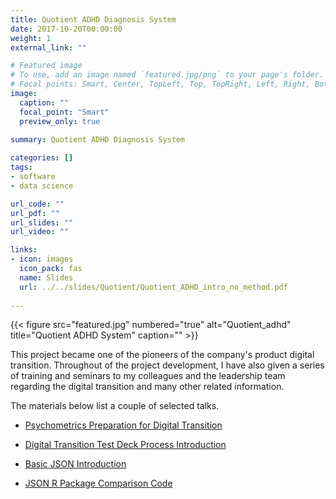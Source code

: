 ```yaml
---
title: Quotient ADHD Diagnosis System
date: 2017-10-20T00:00:00
weight: 1
external_link: ""

# Featured image
# To use, add an image named `featured.jpg/png` to your page's folder.
# Focal points: Smart, Center, TopLeft, Top, TopRight, Left, Right, BottomLeft, Bottom, BottomRight.
image:
  caption: ""
  focal_point: "Smart"
  preview_only: true
  
summary: Quotient ADHD Diagnosis System

categories: []
tags:
- software
- data science

url_code: ""
url_pdf: ""
url_slides: ""
url_video: ""

links:
- icon: images
  icon_pack: fas
  name: Slides
  url: ../../slides/Quotient/Quotient_ADHD_intro_no_method.pdf
  
---
```



{{< figure src="featured.jpg" numbered="true" alt="Quotient_adhd" title="Quotient ADHD System"
caption="" >}}

This project became one of the pioneers of the company's product digital transition. Throughout of the project development,
I have also given a series of training and seminars to my colleagues and the leadership team regarding the digital transition and many other related information.

The materials below list a couple of selected talks.   

* [Psychometrics Preparation for Digital Transition](../../slides/Quotient/Psychometric_prep_for_digital_tool_transfer.pdf)

* [Digital Transition Test Deck Process Introduction](../../slides/Quotient/Test_deck_process_oz.pdf)

* [Basic JSON Introduction](../../slides/Quotient/JSON_introduction.pdf)

* [JSON R Package Comparison Code](../../slides/Quotient/json_package_comparison.R)



